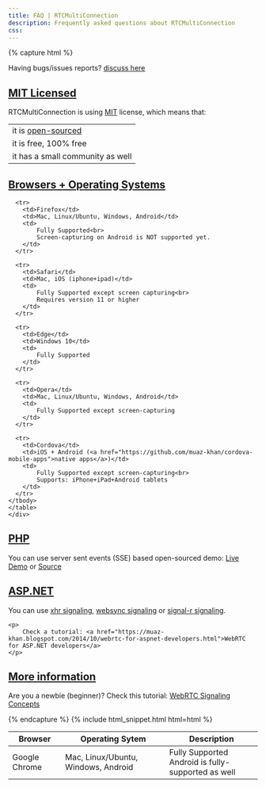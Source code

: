 ```yaml
---
title: FAQ | RTCMultiConnection
description: Frequently asked questions about RTCMultiConnection
css: 
---
```


{% capture html %}
  <section>
    <p>Having bugs/issues reports? <a href="https://github.com/muaz-khan/RTCMultiConnection/issues">discuss here</a></p>
  </section>

  <section id="mit">
    <h2><a href="#mit">MIT Licensed</a></h2>
    <p>RTCMultiConnection is using <a href="https://en.wikipedia.org/wiki/MIT_License">MIT</a> license, which means that:</p>
    <div class="datagrid">
    <table>
    <tbody>
      <tr><td>it is <a href="https://github.com/muaz-khan/RTCMultiConnection">open-sourced</a></td></tr>
      <tr><td>it is free, 100% free</td></tr>
      <tr><td>it has a small community as well</td></tr>
    </tbody>
    </table>
    </div>
  </section>

  <section id="Browsers-OS">
    <h2><a href="#Browsers-OS">Browsers + Operating Systems</a></h2>
    <div class="datagrid">
    <table>
    <thead><tr><th>Browser</th><th>Operating Sytem</th><th>Description</th></tr></thead>
    <tbody>
      <tr>
        <td>Google Chrome</td>
        <td>Mac, Linux/Ubuntu, Windows, Android</td>
        <td>
            Fully Supported<br>
            Android is fully-supported as well
        </td>
      </tr>

      <tr>
        <td>Firefox</td>
        <td>Mac, Linux/Ubuntu, Windows, Android</td>
        <td>
            Fully Supported<br>
            Screen-capturing on Android is NOT supported yet.
        </td>
      </tr>

      <tr>
        <td>Safari</td>
        <td>Mac, iOS (iphone+ipad)</td>
        <td>
            Fully Supported except screen capturing<br>
            Requires version 11 or higher
        </td>
      </tr>

      <tr>
        <td>Edge</td>
        <td>Windows 10</td>
        <td>
            Fully Supported
        </td>
      </tr>

      <tr>
        <td>Opera</td>
        <td>Mac, Linux/Ubuntu, Windows, Android</td>
        <td>
            Fully Supported except screen-capturing
        </td>
      </tr>

      <tr>
        <td>Cordova</td>
        <td>iOS + Android (<a href="https://github.com/muaz-khan/cordova-mobile-apps">native apps</a>)</td>
        <td>
            Fully Supported except screen-capturing<br>
            Supports: iPhone+iPad+Android tablets
        </td>
      </tr>
    </tbody>
    </table>
    </div>
  </section>

  <section id="php">
    <h2><a href="#php">PHP</a></h2>
    <p>You can use server sent events (SSE) based open-sourced demo: <a href="https://muazkhan.com:9001/demos/SSEConnection.html">Live Demo</a> or <a href="https://github.com/muaz-khan/RTCMultiConnection/tree/master/demos/SSEConnection">Source</a></p>
  </section>

  <section id="aspnet">
    <h2><a href="#aspnet">ASP.NET</a></h2>
    <p>
        You can use <a href="https://github.com/muaz-khan/XHR-Signaling">xhr signaling</a>, <a href="https://github.com/muaz-khan/WebSync-Signaling">websync signaling</a> or <a href="https://github.com/muaz-khan/RTCMultiConnection-SignalR">signal-r signaling</a>.
    </p>

    <p>
        Check a tutorial: <a href="https://muaz-khan.blogspot.com/2014/10/webrtc-for-aspnet-developers.html">WebRTC for ASP.NET developers</a>
    </p>
  </section>

  <section id="more-info">
    <h2><a href="#more-info">More information</a></h2>
    <p>
        Are you a newbie (beginner)? Check this tutorial: <a href="https://www.webrtc-experiment.com/docs/WebRTC-Signaling-Concepts.html">WebRTC Signaling Concepts</a>
    </p>
  </section>

{% endcapture %}
{% include html_snippet.html html=html %}
